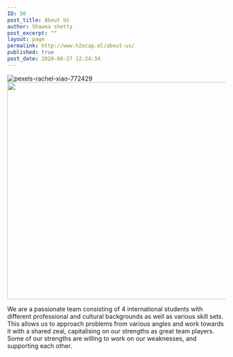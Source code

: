 ```yaml
---
ID: 50
post_title: About Us
author: Shawna shetty
post_excerpt: ""
layout: page
permalink: http://www.h2ocap.ml/about-us/
published: true
post_date: 2020-08-27 12:24:34
---
```

<img src="https://www.h2ocap.ml/wp-content/uploads/elementor/thumbs/pexels-rachel-xiao-772429-scaled-ov0taii8u7k8vp4c6pn9bx9i8vkododdqozz4myqao.jpg" title="pexels-rachel-xiao-772429" alt="pexels-rachel-xiao-772429" />											
										<img width="750" height="501" src="https://www.h2ocap.ml/wp-content/uploads/2020/09/3434696-2-768x513.jpg" alt="" loading="lazy" srcset="https://www.h2ocap.ml/wp-content/uploads/2020/09/3434696-2-768x513.jpg 768w, https://www.h2ocap.ml/wp-content/uploads/2020/09/3434696-2-300x200.jpg 300w, https://www.h2ocap.ml/wp-content/uploads/2020/09/3434696-2-1024x683.jpg 1024w" sizes="(max-width: 750px) 100vw, 750px" />											
		<p>We are a passionate team consisting of 4 international students with different professional and cultural backgrounds as well as various skill sets. This allows us to approach problems from various angles and work towards it with a shared zeal, capitalising on our strengths as great team players. Some of our strengths are willing to work on our weaknesses, and supporting each other. </p>